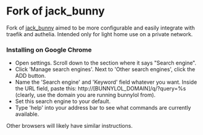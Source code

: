 # Fork of jack_bunny

Fork of [jack_bunny](https://github.com/jackyang127/jack_bunny) aimed to be more configurable and easily integrate with traefik and authelia. Intended only for light home use on a private network.


### Installing on Google Chrome

- Open settings. Scroll down to the section where it says "Search engine".
- Click 'Manage search engines'. Next to 'Other search engines', click the ADD button.
- Name the 'Search engine' and 'Keyword' field whatever you want. Inside the URL field, paste this: http://[BUNNYLOL_DOMAIN]/q/?query=%s (clearly, use the domain you are running bunnylol from).
- Set this search engine to your default.
- Type 'help' into your address bar to see what commands are currently available.

Other browsers will likely have similar instructions.
